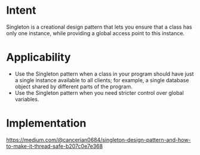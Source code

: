 # Intent

Singleton is a creational design pattern that lets you ensure that a class has only one instance, while providing a
global access point to this instance.

# Applicability

- Use the Singleton pattern when a class in your program should have just a single instance available to all clients;
  for example, a single database object shared by different parts of the program.
- Use the Singleton pattern when you need stricter control over global variables.

# Implementation

https://medium.com/@cancerian0684/singleton-design-pattern-and-how-to-make-it-thread-safe-b207c0e7e368